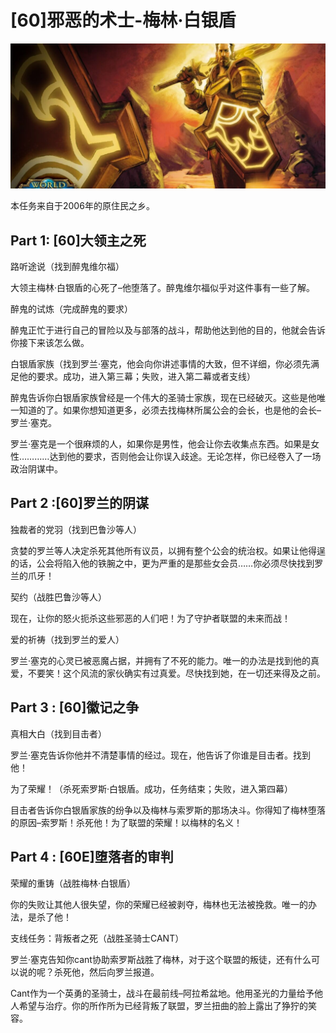 # \[60\]邪恶的术士-梅林·白银盾

![&#x90AA;&#x6076;&#x7684;&#x672F;&#x58EB;-&#x6885;&#x6797;&#xB7;&#x767D;&#x94F6;&#x76FE;](../.gitbook/assets/xieede-shu-shi-mei-lin-bai-yin-dun-.jpg)

本任务来自于2006年的原住民之乡。

## Part 1: \[60\]大领主之死

路听途说（找到醉鬼维尔福）

大领主梅林·白银盾的心死了–他堕落了。醉鬼维尔福似乎对这件事有一些了解。

醉鬼的试炼（完成醉鬼的要求）

醉鬼正忙于进行自己的冒险以及与部落的战斗，帮助他达到他的目的，他就会告诉你接下来该怎么做。

白银盾家族（找到罗兰·塞克，他会向你讲述事情的大致，但不详细，你必须先满足他的要求。成功，进入第三幕；失败，进入第二幕或者支线）

醉鬼告诉你白银盾家族曾经是一个伟大的圣骑士家族，现在已经破灭。这些是他唯一知道的了。如果你想知道更多，必须去找梅林所属公会的会长，也是他的会长–罗兰·塞克。

罗兰·塞克是一个很麻烦的人，如果你是男性，他会让你去收集点东西。如果是女性…………达到他的要求，否则他会让你误入歧途。无论怎样，你已经卷入了一场政治阴谋中。

## Part 2 :\[60\]罗兰的阴谋

独裁者的党羽（找到巴鲁沙等人）

贪婪的罗兰等人决定杀死其他所有议员，以拥有整个公会的统治权。如果让他得逞的话，公会将陷入他的铁腕之中，更为严重的是那些女会员……你必须尽快找到罗兰的爪牙！

契约（战胜巴鲁沙等人）

现在，让你的怒火扼杀这些邪恶的人们吧！为了守护者联盟的未来而战！

爱的祈祷（找到罗兰的爱人）

罗兰·塞克的心灵已被恶魔占据，并拥有了不死的能力。唯一的办法是找到他的真爱，不要笑！这个风流的家伙确实有过真爱。尽快找到她，在一切还来得及之前。

## Part 3 : \[60\]徽记之争

真相大白（找到目击者）

罗兰·塞克告诉你他并不清楚事情的经过。现在，他告诉了你谁是目击者。找到他！

为了荣耀！（杀死索罗斯·白银盾。成功，任务结束；失败，进入第四幕）

目击者告诉你白银盾家族的纷争以及梅林与索罗斯的那场决斗。你得知了梅林堕落的原因–索罗斯！杀死他！为了联盟的荣耀！以梅林的名义！

## Part 4 : \[60E\]堕落者的审判

荣耀的重铸（战胜梅林·白银盾）

你的失败让其他人很失望，你的荣耀已经被剥夺，梅林也无法被挽救。唯一的办法，是杀了他！

支线任务：背叛者之死（战胜圣骑士CANT）

罗兰·塞克告知你cant协助索罗斯战胜了梅林，对于这个联盟的叛徒，还有什么可以说的呢？杀死他，然后向罗兰报道。

Cant作为一个英勇的圣骑士，战斗在最前线–阿拉希盆地。他用圣光的力量给予他人希望与治疗。你的所作所为已经背叛了联盟，罗兰扭曲的脸上露出了狰狞的笑容。

